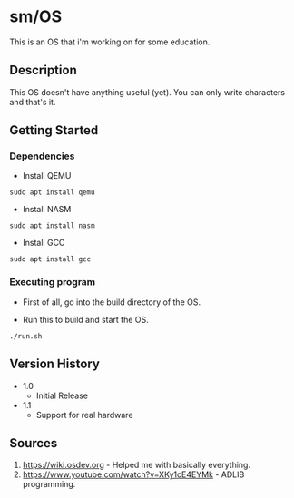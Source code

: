 # sm/OS

This is an OS that i'm working on for some education.

## Description

This OS doesn't have anything useful (yet). You can only write characters and that's it.

## Getting Started

### Dependencies

* Install QEMU
```
sudo apt install qemu
```

* Install NASM
```
sudo apt install nasm
```

* Install GCC
```
sudo apt install gcc
```

### Executing program

* First of all, go into the build directory of the OS.

* Run this to build and start the OS.
```
./run.sh
```

## Version History

* 1.0
    * Initial Release
* 1.1
    * Support for real hardware

## Sources

1. https://wiki.osdev.org - Helped me with basically everything.
2. https://www.youtube.com/watch?v=XKy1cE4EYMk - ADLIB programming.